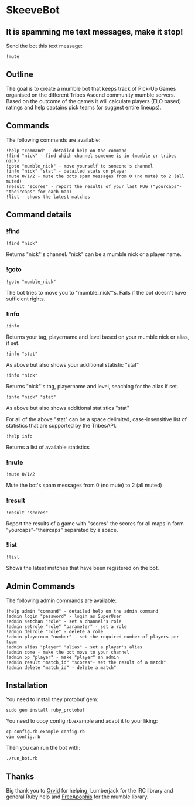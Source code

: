SkeeveBot
=========

It is spamming me text messages, make it stop!
----------------------------------------------

Send the bot this text message:  

	!mute

Outline
-------

The goal is to create a mumble bot that keeps track of Pick-Up Games
organised on the different Tribes Ascend community mumble servers. 
Based on the outcome of the games it will calculate players (ELO based)
ratings and help captains pick teams (or suggest entire lineups).


Commands
--------

The following commands are available:

	!help "command" - detailed help on the command
	!find "nick" - find which channel someone is in (mumble or tribes nick)
	!goto "mumble_nick" - move yourself to someone's channel
	!info "nick" "stat" - detailed stats on player
	!mute 0/1/2 - mute the bots spam messages from 0 (no mute) to 2 (all muted)
	!result "scores" - report the results of your last PUG ("yourcaps"-"theircaps" for each map)
	!list - shows the latest matches

Command details
---------------

### !find ###
	!find "nick"
Returns "nick"'s channel. "nick" can be a mumble nick or a player name.

### !goto ###
	!goto "mumble_nick"
The bot tries to move you to "mumble_nick"'s. Fails if the bot doesn't have sufficient rights.

### !info ###
	!info  
Returns your tag, playername and level based on your mumble nick or alias, if set.  

	!info "stat"  
As above but also shows your additional statistic "stat"  

	!info "nick"  
Returns "nick"'s tag, playername and level, seaching for the alias if set.  

	!info "nick" "stat"  
As above but also shows additional statistics "stat"  

For all of the above "stat" can be a space delimited, case-insensitive list of statistics that are supported by the TribesAPI.  

	!help info  
Returns a list of available statistics

### !mute ###
	!mute 0/1/2
Mute the bot's spam messages from 0 (no mute) to 2 (all muted)

### !result ###
	!result "scores"
Report the results of a game with "scores" the scores for all maps in form "yourcaps"-"theircaps" separated by a space.

### !list ###
	!list
Shows the latest matches that have been registered on the bot.


Admin Commands
--------------

The following admin commands are available:

	!help admin "command" - detailed help on the admin command
	!admin login "password" - login as SuperUser
	!admin setchan "role" - set a channel's role
	!admin setrole "role" "parameter" - set a role
	!admin delrole "role" - delete a role
	!admin playernum "number" - set the required number of players per team
	!admin alias "player" "alias" - set a player's alias
	!admin come - make the bot move to your channel
	!admin op "player" - make "player" an admin
	!admin result "match_id" "scores"- set the result of a match"
	!admin delete "match_id" - delete a match"

Installation
------------

You need to install they protobuf gem:

	sudo gem install ruby_protobuf

You need to copy config.rb.example and adapt it to your liking:
	
	cp config.rb.example config.rb
	vim config.rb

Then you can run the bot with:

	./run_bot.rb

Thanks
------

Big thank you to [Orvid](https://github.com/Orvid) for helping, Lumberjack for the IRC library and general Ruby help and [FreeApophis](https://github.com/FreeApophis) for the mumble library.
